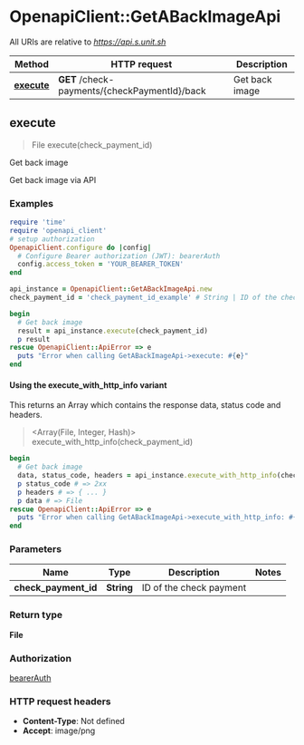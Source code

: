 # OpenapiClient::GetABackImageApi

All URIs are relative to *https://api.s.unit.sh*

| Method | HTTP request | Description |
| ------ | ------------ | ----------- |
| [**execute**](GetABackImageApi.md#execute) | **GET** /check-payments/{checkPaymentId}/back | Get back image |


## execute

> File execute(check_payment_id)

Get back image

Get back image via API 

### Examples

```ruby
require 'time'
require 'openapi_client'
# setup authorization
OpenapiClient.configure do |config|
  # Configure Bearer authorization (JWT): bearerAuth
  config.access_token = 'YOUR_BEARER_TOKEN'
end

api_instance = OpenapiClient::GetABackImageApi.new
check_payment_id = 'check_payment_id_example' # String | ID of the check payment

begin
  # Get back image
  result = api_instance.execute(check_payment_id)
  p result
rescue OpenapiClient::ApiError => e
  puts "Error when calling GetABackImageApi->execute: #{e}"
end
```

#### Using the execute_with_http_info variant

This returns an Array which contains the response data, status code and headers.

> <Array(File, Integer, Hash)> execute_with_http_info(check_payment_id)

```ruby
begin
  # Get back image
  data, status_code, headers = api_instance.execute_with_http_info(check_payment_id)
  p status_code # => 2xx
  p headers # => { ... }
  p data # => File
rescue OpenapiClient::ApiError => e
  puts "Error when calling GetABackImageApi->execute_with_http_info: #{e}"
end
```

### Parameters

| Name | Type | Description | Notes |
| ---- | ---- | ----------- | ----- |
| **check_payment_id** | **String** | ID of the check payment |  |

### Return type

**File**

### Authorization

[bearerAuth](../README.md#bearerAuth)

### HTTP request headers

- **Content-Type**: Not defined
- **Accept**: image/png

